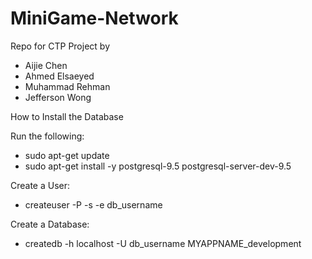 # MiniGame-Network

Repo for CTP Project by 
<ul>
<li>Aijie Chen</li>
<li>Ahmed Elsaeyed</li>
<li>Muhammad Rehman</li>
<li>Jefferson Wong</li>
</ul>

How to Install the Database

Run the following: 
<ul>
<li> sudo apt-get update</li>
<li> sudo apt-get install -y postgresql-9.5 postgresql-server-dev-9.5</li>
</ul>

Create a User: 
<ul>
<li> createuser -P -s -e db_username</li>
</ul>



Create a Database: 
<ul>
<li> createdb -h localhost -U db_username MYAPPNAME_development</li>
</ul>



